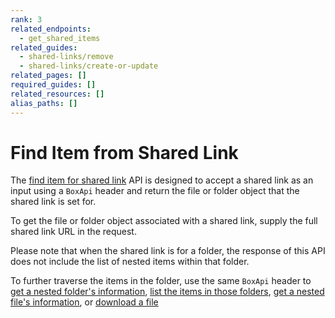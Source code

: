 ```yaml
---
rank: 3
related_endpoints:
  - get_shared_items
related_guides:
  - shared-links/remove
  - shared-links/create-or-update
related_pages: []
required_guides: []
related_resources: []
alias_paths: []
---
```


# Find Item from Shared Link

The [find item for shared link](endpoint://get_shared_items) API is designed to
accept a shared link as an input using a `BoxApi` header and return the file or
folder object that the shared link is set for.

To get the file or folder object associated with a shared link, supply
the full shared link URL in the request.

<Samples id='get_shared_items' />

<Message note>
  Please note that when the shared link is for a folder, the response of this
  API does not include the list of nested items within that folder.

  To further traverse the items in the folder, use the same `BoxApi` header to
  [get a nested folder's information](e://get-folders-id), [list the items in
  those folders](e://get-folders-id-items), [get a nested file's
  information](e://get-files-id), or [download a file](e://get-files-id-content)
</Message>
